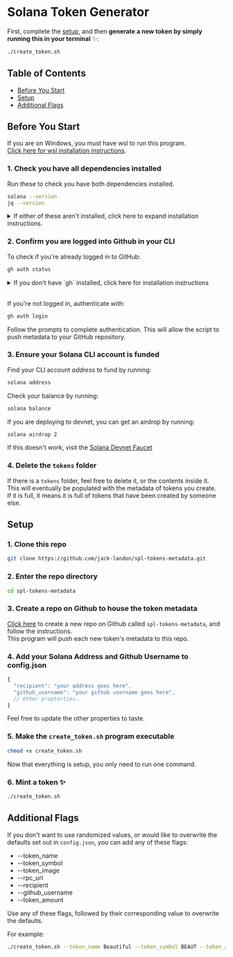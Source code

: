 # Solana Token Generator

First, complete the [setup](#setup), and then **generate a new token by simply running this in your terminal** ✨:

```bash
./create_token.sh
```

## Table of Contents

- [Before You Start](#before-you-start)
- [Setup](#setup)
- [Additional Flags](#additional-flags)

## Before You Start

If you are on Windows, you must have wsl to run this program.
<br />
[Click here for wsl installation instructions](https://learn.microsoft.com/en-us/windows/wsl/install).

### 1. Check you have all dependencies installed

Run these to check you have both dependencies installed.

```bash
solana --version
jq --version
```

<details>
<summary>
If either of these aren't installed, click here to expand installation instructions.
</summary>

#### 1. Solana CLI

Install the Solana CLI by running:

```bash
curl --proto '=https' --tlsv1.2 -sSfL https://solana-install.solana.workers.dev | bash
```

[Visit the official Solana installation guide if you have any issues](https://solana.com/docs/intro/installation).

#### 2. jq

Install the lightweight `jq` package by running:

```bash
# macOS
brew install jq

# Linux (Debian/Ubuntu) and WSL
sudo apt install jq
```

</details>

### 2. Confirm you are logged into Github in your CLI

To check if you're already logged in to GitHub:

```bash
gh auth status
```

<details>
<summary>
If you don't have `gh` installed, click here for installation instructions
</summary>

Install `gh` by running the following:

```bash
# macOS
brew install gh
```

For WSL and Linux users, [click here to install the Github CLI](https://github.com/cli/cli/blob/trunk/docs/install_linux.md)

</details>

<br />

If you're not logged in, authenticate with:

```bash
gh auth login
```

Follow the prompts to complete authentication. This will allow the script to push metadata to your GitHub repository.

### 3. Ensure your Solana CLI account is funded

Find your CLI account _address_ to fund by running:

```bash
solana address
```

Check your balance by running:

```bash
solana balance
```

If you are deploying to devnet, you can get an airdrop by running:

```bash
solana airdrop 2
```

If this doesn't work, visit the [Solana Devnet Faucet](https://faucet.solana.com/)

### 4. Delete the `tokens` folder

If there is a `tokens` folder, feel free to delete it, or the contents inside it.<br />
This will eventually be populated with the metadata of tokens you create.<br />
If it is full, it means it is full of tokens that have been created by someone else.

## Setup

### 1. Clone this repo

```bash
git clone https://github.com/jack-landon/spl-tokens-metadata.git
```

### 2. Enter the repo directory

```bash
cd spl-tokens-metadata
```

### 3. Create a repo on Github to house the token metadata

[Click here](https://github.com/new) to create a new repo on Github called `spl-tokens-metadata`, and follow the instructions.<br />
This program will push each new token's metadata to this repo.

### 4. Add your Solana Address and Github Username to config.json

```js
{
  "recipient": "your address goes here",
  "github_username": "your github username goes here",
  // Other propterties..
}
```

Feel free to update the other properties to taste.

### 5. Make the `create_token.sh` program executable

```bash
chmod +x create_token.sh
```

Now that everything is setup, you only need to run one command.

### 6. Mint a token ✨

```bash
./create_token.sh
```

## Additional Flags

If you don't want to use randomized values, or would like to overwrite the defaults set out in `config.json`, you can add any of these flags:

- --token_name
- --token_symbol
- --token_image
- --rpc_url
- --recipient
- --github_username
- --token_amount

Use any of these flags, followed by their corresponding value to overwrite the defaults.

For example:

```bash
./create_token.sh --token_name Beautiful --token_symbol BEAUT --token_amount 5000000000
```

